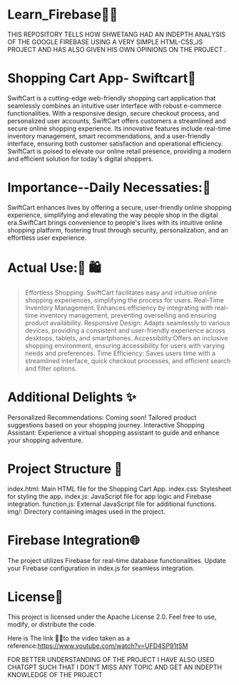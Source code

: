 # Learn_Firebase📱📘 
THIS REPOSITORY TELLS HOW SHWETANG HAD AN INDEPTH ANALYSIS OF THE  GOOGLE FIREBASE USING A VERY SIMPLE HTML-CSS,JS PROJECT AND HAS ALSO GIVEN HIS OWN OPINIONS ON THE PROJECT .



# Shopping Cart App- Swiftcart🛒
SwiftCart is a cutting-edge web-friendly shopping cart application that seamlessly combines an intuitive user interface with robust e-commerce functionalities. With a responsive design, secure checkout process, and personalized user accounts, SwiftCart offers customers a streamlined and secure online shopping experience. Its innovative features include real-time inventory management, smart recommendations, and a user-friendly interface, ensuring both customer satisfaction and operational efficiency. SwiftCart is poised to elevate our online retail presence, providing a modern and efficient solution for today's digital shoppers.

# Importance--Daily Necessaties:🌟
SwiftCart enhances lives by offering a secure, user-friendly online shopping experience, simplifying and elevating the way people shop in the digital era.SwiftCart brings convenience to people's lives with its intuitive online shopping platform, fostering trust through security, personalization, and an effortless user experience.

# Actual Use:🤝 🛍️
>Effortless Shopping: SwiftCart facilitates easy and intuitive online shopping experiences, simplifying the process for users.
>Real-Time Inventory Management: Enhances efficiency by integrating with real-time inventory management, preventing overselling and ensuring product availability.
>Responsive Design: Adapts seamlessly to various devices, providing a consistent and user-friendly experience across desktops, tablets, and smartphones.
>Accessibility:Offers an inclusive shopping environment, ensuring accessibility for users with varying needs and preferences.
>Time Efficiency: Saves users time with a streamlined interface, quick checkout processes, and efficient search and filter options.


# Additional Delights ✨
Personalized Recommendations: Coming soon! Tailored product suggestions based on your shopping journey.
Interactive Shopping Assistant: Experience a virtual shopping assistant to guide and enhance your shopping adventure.

# Project Structure 📁
index.html: Main HTML file for the Shopping Cart App.
index.css: Stylesheet for styling the app.
index.js: JavaScript file for app logic and Firebase integration.
function.js: External JavaScript file for additional functions.
img/: Directory containing images used in the project.

# Firebase Integration🌐
The project utilizes Firebase for real-time database functionalities.
Update your Firebase configuration in index.js for seamless integration.

# License📜
This project is licensed under the Apache License 2.0. Feel free to use, modify, or distribute the code.




 Here is The link 🔗🔗to the video taken as a reference:https://www.youtube.com/watch?v=UFD4SP91tSM


FOR BETTER UNDERSTANDING OF THE PROJECT I HAVE ALSO USED CHATGPT SUCH THAT I DON'T MISS ANY TOPIC AND GET AN INDEPTH KNOWLEDGE OF THE PROJECT

